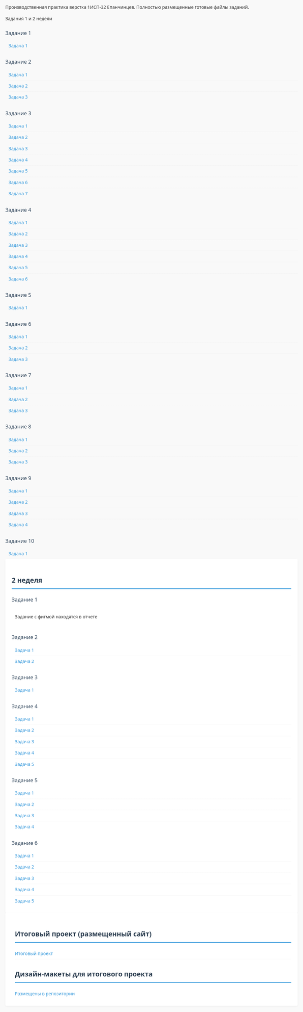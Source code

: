 Производственная практика верстка 1ИСП-32 Епанчинцев. Полностью размещенные готовые файлы заданий.
<title>Задания по неделям практика</title> <style> :root { --primary-color: #2c3e50; --secondary-color: #34495e; --accent-color: #3498db; --text-color: #333; --light-gray: #f5f5f5; --border-radius: 4px; }
    body {
        font-family: 'Segoe UI', Tahoma, Geneva, Verdana, sans-serif;
        line-height: 1.6;
        color: var(--text-color);
        max-width: 1200px;
        margin: 0 auto;
        padding: 20px;
        background-color: #f9f9f9;
    }
    h2 {
        color: var(--primary-color);
        padding-bottom: 8px;
        border-bottom: 2px solid var(--accent-color);
        margin-top: 30px;
    }    
    h3 {
        color: var(--secondary-color);
        margin: 20px 0 10px 0;
        font-weight: 500;
    }   
    .weeks-container {
        display: flex;
        gap: 30px;
        flex-wrap: wrap;
    }    
    .week {
        flex: 1;
        min-width: 300px;
        background: white;
        padding: 20px;
        border-radius: var(--border-radius);
        box-shadow: 0 2px 5px rgba(0,0,0,0.05);
    }    
    .subtasks {
        margin-left: 10px;
    }    
    .subtasks div {
        padding: 6px 0;
        border-bottom: 1px dotted #eee;
    }
    .subtasks div:last-child {
        border-bottom: none;
    }   
    a {
        color: var(--accent-color);
        text-decoration: none;
        transition: color 0.2s;
    } 
    a:hover {
        color: var(--primary-color);
        text-decoration: underline;
    }
    @media (max-width: 768px) {
        .weeks-container {
            flex-direction: column;
            gap: 20px;
        }     
        .week {
            min-width: auto;
        }
    }
</style>
Задания 1 и 2 недели
        <h3>Задание 1</h3>
        <div class="subtasks">
            <div><a href="https://github.com/Ganzcik/-1--32/blob/main/Неделя%201/Задание%201/task1.html">Задача 1</a></div>
        </div>
        <h3>Задание 2</h3>
        <div class="subtasks">
            <div><a href="https://github.com/Ganzcik/-1--32/blob/main/Неделя%201/Задание%202/task1.html">Задача 1</a></div>
            <div><a href="https://github.com/Ganzcik/-1--32/blob/main/Неделя%201/Задание%202/task2.html">Задача 2</a></div>
            <div><a href="https://github.com/Ganzcik/-1--32/blob/main/Неделя%201/Задание%202/task3.html">Задача 3</a></div>
        </div>
        <h3>Задание 3</h3>
        <div class="subtasks">
            <div><a href="https://github.com/Ganzcik/-1--32/blob/main/Неделя%201/Задание%203/task1.html">Задача 1</a></div>
            <div><a href="https://github.com/Ganzcik/-1--32/blob/main/Неделя%201/Задание%203/task2.html">Задача 2</a></div>
            <div><a href="https://github.com/Ganzcik/-1--32/blob/main/Неделя%201/Задание%203/task3.html">Задача 3</a></div>
            <div><a href="https://github.com/Ganzcik/-1--32/blob/main/Неделя%201/Задание%203/task4.html">Задача 4</a></div>
            <div><a href="https://github.com/Ganzcik/-1--32/blob/main/Неделя%201/Задание%203/task5.html">Задача 5</a></div>
            <div><a href="https://github.com/Ganzcik/-1--32/blob/main/Неделя%201/Задание%203/task6.html">Задача 6</a></div>
            <div><a href="https://github.com/Ganzcik/-1--32/blob/main/Неделя%201/Задание%203/task7.html">Задача 7</a></div>
        </div>
        <h3>Задание 4</h3>
        <div class="subtasks">
            <div><a href="https://github.com/Ganzcik/-1--32/blob/main/Неделя%201/Задание%204/task1.html">Задача 1</a></div>
            <div><a href="https://github.com/Ganzcik/-1--32/blob/main/Неделя%201/Задание%204/task2.html">Задача 2</a></div>
            <div><a href="https://github.com/Ganzcik/-1--32/blob/main/Неделя%201/Задание%204/task3.html">Задача 3</a></div>
            <div><a href="https://github.com/Ganzcik/-1--32/blob/main/Неделя%201/Задание%204/task4.html">Задача 4</a></div>
            <div><a href="https://github.com/Ganzcik/-1--32/blob/main/Неделя%201/Задание%204/task5.html">Задача 5</a></div>
            <div><a href="https://github.com/Ganzcik/-1--32/blob/main/Неделя%201/Задание%204/task6.html">Задача 6</a></div>
        </div>
        <h3>Задание 5</h3>
        <div class="subtasks">
            <div><a href="https://github.com/Ganzcik/-1--32/blob/main/Неделя%201/Задание%205/task5.html">Задача 1</a></div>
        </div>
        <h3>Задание 6</h3>
        <div class="subtasks">
            <div><a href="https://github.com/Ganzcik/-1--32/blob/main/Неделя%201/Задание%206/task1.html">Задача 1</a></div>
            <div><a href="https://github.com/Ganzcik/-1--32/blob/main/Неделя%201/Задание%206/task2.html">Задача 2</a></div>
            <div><a href="https://github.com/Ganzcik/-1--32/blob/main/Неделя%201/Задание%206/task3.html">Задача 3</a></div>
        </div>
        <h3>Задание 7</h3>
        <div class="subtasks">
            <div><a href="https://github.com/Ganzcik/-1--32/blob/main/Неделя%201/Задание%207/task1.html">Задача 1</a></div>
            <div><a href="https://github.com/Ganzcik/-1--32/blob/main/Неделя%201/Задание%207/task2.html">Задача 2</a></div>
            <div><a href="https://github.com/Ganzcik/-1--32/blob/main/Неделя%201/Задание%207/task3.html">Задача 3</a></div>
        </div>
        <h3>Задание 8</h3>
        <div class="subtasks">
            <div><a href="https://github.com/Ganzcik/-1--32/blob/main/Неделя%201/Задание%208/task1.html">Задача 1</a></div>
            <div><a href="https://github.com/Ganzcik/-1--32/blob/main/Неделя%201/Задание%208/task2.html">Задача 2</a></div>
            <div><a href="https://github.com/Ganzcik/-1--32/blob/main/Неделя%201/Задание%208/task3.html">Задача 3</a></div>
        </div>
        <h3>Задание 9</h3>
        <div class="subtasks">
            <div><a href="https://github.com/Ganzcik/-1--32/blob/main/Неделя%201/Задание%209/task1.html">Задача 1</a></div>
            <div><a href="https://github.com/Ganzcik/-1--32/blob/main/Неделя%201/Задание%209/task2.html">Задача 2</a></div>
            <div><a href="https://github.com/Ganzcik/-1--32/blob/main/Неделя%201/Задание%209/task3.html">Задача 3</a></div>
            <div><a href="https://github.com/Ganzcik/-1--32/blob/main/Неделя%201/Задание%209/task4.html">Задача 4</a></div>
        </div>
        <h3>Задание 10</h3>
        <div class="subtasks">
            <div><a href="https://github.com/Ganzcik/-1--32/blob/main/Неделя%201/Задание%2010/task10.html">Задача 1</a></div>
        </div>
    </div>
    <div class="week">
        <h2>2 неделя</h2>
        <h3>Задание 1</h3>
        <div class="subtasks">
            <div><p>Задание с фигмой находятся в отчете</p></div>
        </div>
        <h3>Задание 2</h3>
        <div class="subtasks">
            <div><a href="https://github.com/Ganzcik/-1--32/blob/main/Неделя%202/Задание%202.1/Задание%202.1%20(1%20часть).fig">Задача 1</a></div>
            <div><a href="https://github.com/Ganzcik/-1--32/blob/main/Неделя%202/Задание%202.2%204.jpg">Задача 2</a></div>
        </div>
        <h3>Задание 3</h3>
        <div class="subtasks">
            <div><a href="https://github.com/Ganzcik/-1--32/blob/main/Неделя%202/Задание%202.3/task%202.3.html">Задача 1</a></div>
        </div>
        <h3>Задание 4</h3>
        <div class="subtasks">
            <div><a href="https://github.com/Ganzcik/-1--32/blob/main/Неделя%202/Задание%202.4/task%202.4.1.html">Задача 1</a></div>
            <div><a href="https://github.com/Ganzcik/-1--32/blob/main/Неделя%202/Задание%202.4/task%202.4.2.html">Задача 2</a></div>
            <div><a href="https://github.com/Ganzcik/-1--32/blob/main/Неделя%202/Задание%202.4/task%202.4.3.html">Задача 3</a></div>
            <div><a href="https://github.com/Ganzcik/-1--32/blob/main/Неделя%202/Задание%202.4/task%202.4.4.html">Задача 4</a></div>
            <div><a href="https://github.com/Ganzcik/-1--32/blob/main/Неделя%202/Задание%202.4/task%202.4.5.html">Задача 5</a></div>
        </div>
        <h3>Задание 5</h3>
        <div class="subtasks">
            <div><a href="https://github.com/Ganzcik/-1--32/blob/main/Неделя%202/Задание%202.5/task%202.5.1.html">Задача 1</a></div>
            <div><a href="https://github.com/Ganzcik/-1--32/blob/main/Неделя%202/Задание%202.5/task%202.5.2.html">Задача 2</a></div>
            <div><a href="https://github.com/Ganzcik/-1--32/blob/main/Неделя%202/Задание%202.5/task%202.5.3.html">Задача 3</a></div>
            <div><a href="https://github.com/Ganzcik/-1--32/blob/main/Неделя%202/Задание%202.5/task%202.5.4.html">Задача 4</a></div>
        </div>        
        <h3>Задание 6</h3>
        <div class="subtasks">
            <div><a href="https://github.com/Ganzcik/-1--32/blob/main/Неделя%202/Задание%202.6/task%202.6.1.html">Задача 1</a></div>
            <div><a href="https://github.com/Ganzcik/-1--32/blob/main/Неделя%202/Задание%202.6/task%202.6.2.html">Задача 2</a></div>
            <div><a href="https://github.com/Ganzcik/-1--32/blob/main/Неделя%202/Задание%202.6/task%202.6.3.html">Задача 3</a></div>
            <div><a href="https://github.com/Ganzcik/-1--32/blob/main/Неделя%202/Задание%202.6/task%202.6.4.html">Задача 4</a></div>
            <div><a href="https://github.com/Ganzcik/-1--32/blob/main/Неделя%202/Задание%202.6/task%202.6.5.html">Задача 5</a></div>
        </div>
    </div>
        <div class="week">
        <div class="subtasks">
            <h2>Итоговый проект (размещенный сайт)</h2>
            <div><a href="https://github.com/Ganzcik/-1--32/tree/main/Итоговый%20проект/Сверстанный%20сайт">Итоговый проект</a></div>
            <h2>Дизайн-макеты для итогового проекта</h2>
            <div><a href="https://github.com/Ganzcik/-1--32/tree/main/Итоговый%20проект/Дизайн%20макеты">Размещены в репозитории</a></div>
</div>

